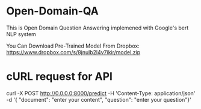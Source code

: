 # Open-Domain-QA
This is Open Domain Question Answering implemened with Google's bert NLP system

You Can Download Pre-Trained Model From Dropbox: https://www.dropbox.com/s/8jnulb2l4v7ikir/model.zip

# cURL request for API
curl -X POST http://0.0.0.0:8000/predict -H 'Content-Type: application/json' -d '{ "document": "enter your content", "question": "enter your question"}'

